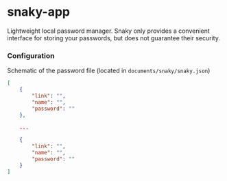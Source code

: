 # snaky-app

Lightweight local password manager. Snaky only provides a convenient interface for storing your passwords, but does not guarantee their security.


### Configuration
Schematic of the password file (located in `documents/snaky/snaky.json`)
```json
[
	{
		"link": "",
        "name": "",
        "password": ""
	},
	
	...

	{
		"link": "",
        "name": "",
        "password": ""
	}
]
```
